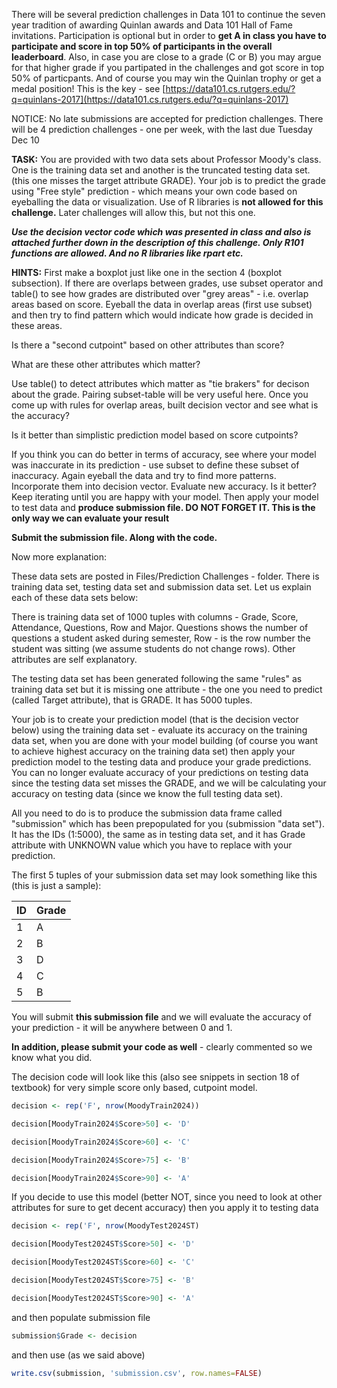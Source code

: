 There will be several prediction challenges in Data 101 to continue the seven year tradition of awarding Quinlan
awards and Data 101 Hall of Fame invitations.  Participation is optional but in order to **get A in class you have to
participate and score in top 50% of participants in the overall leaderboard**.  Also, in case you are close to a grade
(C or B) you may argue for that higher grade if you partipated in the challenges and got score in top 50% of
particpants.  And of course you may win the Quinlan trophy or get a medal position! This is the key  - see
[https://data101.cs.rutgers.edu/?q=quinlans-2017](https://data101.cs.rutgers.edu/?q=quinlans-2017) 


NOTICE: No late submissions are accepted for prediction challenges. There will be 4 prediction challenges - one
per week, with the last due Tuesday Dec 10


**TASK:**  You are provided with two data sets about Professor Moody's class.  One is the training data set and
another is the truncated testing data set. (this one misses the target attribute GRADE). Your job is to predict the
grade using "Free style" prediction - which means your own code based on eyeballing the data or visualization.
Use of R libraries is **not allowed for this challenge.** Later challenges will allow this, but not this one. 


**_Use the decision vector code which was presented in class and also is attached further down in the description of this
challenge. Only R101 functions are allowed. And no R libraries like rpart etc._**


**HINTS:** First make a boxplot just like one in the section 4 (boxplot subsection). If there are overlaps between
grades, use subset operator and table() to see how grades are distributed over "grey areas" - i.e. overlap areas
based on score.  Eyeball the data in overlap areas (first use subset) and then try to find pattern which would
indicate how grade is decided in these areas.


Is there a "second cutpoint" based on other attributes than score?


What are these other attributes which matter? 


Use table() to detect attributes which matter as "tie brakers" for decison about the grade. Pairing subset-table
will be very useful here. Once you come up with rules for overlap areas, built decision vector and see what is the
accuracy?


Is it better than simplistic prediction model based on score cutpoints?


If you think you can do better in terms of accuracy, see where your model was inaccurate in its prediction - use
subset to define these subset of inaccuracy. Again eyeball the data and try to find more patterns. Incorporate
them into decision vector. Evaluate new accuracy. Is it better? Keep iterating until you are happy with your
model. Then apply your model to test data and **produce submission file. DO NOT FORGET IT. This is the only
way we can evaluate your result**


**Submit the submission file. Along with the code.**




Now more explanation:

These data sets are posted in Files/Prediction Challenges - folder. There is training data set, testing data set and
submission data set. Let us explain each of these data sets below:


There is training data set of 1000 tuples with columns - Grade, Score, Attendance, Questions, Row and Major.
Questions shows the number of questions a student asked during semester, Row - is the row number the student
was sitting (we assume students do not change rows). Other attributes are self explanatory.


The testing data set has been generated following the same "rules" as training data set but it is missing one
attribute - the one you need to predict (called Target attribute), that is GRADE. It has 5000 tuples.


Your job is to create your prediction model (that is the decision vector below) using the training data set -
evaluate its accuracy on the training data set, when you are done with your model building (of course you want to
achieve highest accuracy on the training data set) then apply your prediction model to the testing data and
produce your grade predictions. You can no longer evaluate accuracy of your predictions on testing data since the
testing data set misses the GRADE, and we will be calculating your accuracy on testing data (since we know the
full testing data set).


All you need to do is to produce the submission data frame called "submission" which has been prepopulated for
you (submission "data set"). It has the IDs (1:5000), the same as in testing data set, and it has Grade attribute with
UNKNOWN value which you have to replace with your prediction. 


The first 5 tuples of your submission data set may look something like this (this is just a sample):

| ID  | Grade |
|-----|-------|
| 1   | A     |
| 2   | B     |
| 3   | D     |
| 4   | C     |
| 5   | B     |

You will submit **this submission file** and we will evaluate the accuracy of your prediction - it will be anywhere
between 0 and 1. 

**In addition, please submit your code as well** - clearly commented so we know what you did. 






The decision code will look like this (also see snippets in section 18 of textbook) for very simple score only based,
cutpoint model.

```r
decision <- rep('F', nrow(MoodyTrain2024))

decision[MoodyTrain2024$Score>50] <- 'D'

decision[MoodyTrain2024$Score>60] <- 'C'

decision[MoodyTrain2024$Score>75] <- 'B'

decision[MoodyTrain2024$Score>90] <- 'A'
```

If you decide to use this model (better NOT, since you need to look at other attributes for sure to get decent
accuracy) then you apply it to testing data

```r
decision <- rep('F', nrow(MoodyTest2024ST)

decision[MoodyTest2024ST$Score>50] <- 'D'

decision[MoodyTest2024ST$Score>60] <- 'C'

decision[MoodyTest2024ST$Score>75] <- 'B'

decision[MoodyTest2024ST$Score>90] <- 'A'
```

and then populate submission file

```r
submission$Grade <- decision
```
and then use (as we said above)

```r
write.csv(submission, 'submission.csv', row.names=FALSE)
```
